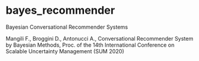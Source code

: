 # bayes_recommender
Bayesian Conversational Recommender Systems

Mangili F., Broggini D., Antonucci A., Conversational Recommender System by
Bayesian Methods, Proc. of the 14th International Conference on Scalable Uncertainty Management (SUM 2020)
